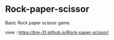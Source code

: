 # Rock-paper-scissor

Basic Rock paper scissor game.

view : https://bre-31.github.io/Rock-paper-scissor/
